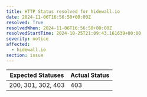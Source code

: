 ```yaml
---
title: HTTP Status resolved for hidewall.io
date: 2024-11-06T16:56:50+00:00Z
resolved: True
resolvedWhen: 2024-11-06T16:56:50+00:00Z
resolvedStartTime: 2024-10-25T21:09:43.161639+00:00
severity: notice
affected:
  - hidewall.io
section: issue
---
```


| Expected Statuses | Actual Status  |
|-------------------|----------------|
| 200, 301, 302, 403 | 403 |
